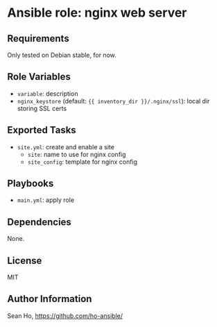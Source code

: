 # Ansible role: nginx web server

## Requirements
Only tested on Debian stable, for now.

## Role Variables
+ `variable`: description
+ `nginx_keystore` (default: `{{ inventory_dir }}/.nginx/ssl`): local dir storing SSL certs

## Exported Tasks
+ `site.yml`: create and enable a site
  + `site`: name to use for nginx config
  + `site_config`: template for nginx config

## Playbooks
+ `main.yml`: apply role

## Dependencies
None.

## License
MIT

## Author Information
Sean Ho, https://github.com/ho-ansible/
